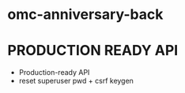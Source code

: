 # omc-anniversary-back


<h1>PRODUCTION READY API</h1>

<ul>
    <li>Production-ready API</li>
    <li>reset superuser pwd + csrf keygen</li>
</ul>
